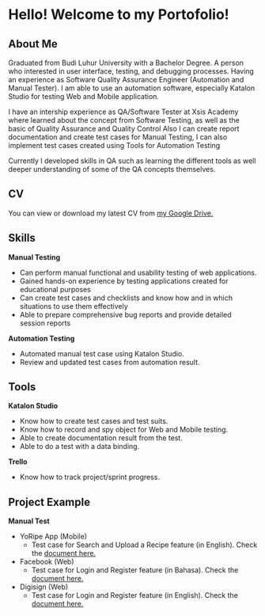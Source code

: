 # Hello! Welcome to my Portofolio!

## About Me
Graduated from Budi Luhur University with a Bachelor Degree. A person who interested in user interface, testing, and
debugging processes. Having an experience as Software Quality Assurance Engineer (Automation
and Manual Tester). I am able to use an automation software, especially Katalon Studio for testing Web and
Mobile application.

I have an intership experience as QA/Software Tester at Xsis Academy where learned about the concept from
Software Testing, as well as the basic of Quality Assurance and Quality Control
Also I can create report documentation and create test cases for
Manual Testing, I can also implement test cases created using Tools
for Automation Testing

Currently I developed skills in QA such as learning the different tools as well
deeper understanding of some of the QA concepts themselves.

## CV
You can view or download my latest CV from [my Google Drive.](https://drive.google.com/file/d/1Rw270gOcLx9o4bdekdCAGTy9_Ol3127O/view?usp=sharing)

## Skills

**Manual Testing**
- Can perform manual functional and usability testing of web applications.
- Gained hands-on experience by testing applications created for educational purposes
- Can create test cases and checklists and know how and in which situations to use them effectively
- Able to prepare comprehensive bug reports and provide detailed session reports

**Automation Testing**
- Automated manual test case using Katalon Studio.
- Review and updated test cases from automation result.

## Tools
**Katalon Studio**
- Know how to create test cases and test suits.
- Know how to record and spy object for Web and Mobile testing.
- Able to create documentation result from the test.
- Able to do a test with a data binding.

**Trello**
- Know how to track project/sprint progress.

## Project Example

**Manual Test**
- YoRipe App (Mobile)
  - Test case for Search and Upload a Recipe feature (in English). Check the [document here.](https://docs.google.com/spreadsheets/d/1OYRXuz0toVLZ09ij6Lef0WeXwXIxg48JWymBXJtjoWA/edit?usp=sharing)
- Facebook (Web)
  - Test case for Login and Register feature (in Bahasa). Check the [document here.](https://docs.google.com/spreadsheets/d/1YK6CdBr0sVk3Jljc7OnCmIlabY3qiH6WbtRCtLiLwyA/edit?usp=sharing)
- Digisign (Web)
  - Test case for Login and Register feature (in English). Check the [document here.](https://docs.google.com/spreadsheets/d/13AESrwGBZUjz7aYKVbkvFY5lHu922qZcCMvQwclUj38/edit?usp=sharing)
